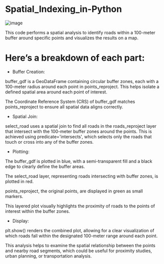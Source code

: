 # Spatial_Indexing_in-Python
![image](https://github.com/user-attachments/assets/5acf2577-4071-40d5-9a73-35d1a14eef0e)

This code performs a spatial analysis to identify roads within a 100-meter buffer around specific points and visualizes the results on a map.

# Here’s a breakdown of each part:

* Buffer Creation:

buffer_gdf is a GeoDataFrame containing circular buffer zones, each with a 100-meter radius around each point in points_reproject. This helps isolate a defined spatial area around each point of interest.

The Coordinate Reference System (CRS) of buffer_gdf matches points_reproject to ensure all spatial data aligns correctly.

* Spatial Join:

select_road uses a spatial join to find all roads in the roads_reproject layer that intersect with the 100-meter buffer zones around the points. This is achieved using predicate='intersects', which selects only the roads that touch or cross into any of the buffer zones.

* Plotting:

The buffer_gdf is plotted in blue, with a semi-transparent fill and a black edge to clearly define the buffer areas.

The select_road layer, representing roads intersecting with buffer zones, is plotted in red.

points_reproject, the original points, are displayed in green as small markers.

This layered plot visually highlights the proximity of roads to the points of interest within the buffer zones.

* Display:

plt.show() renders the combined plot, allowing for a clear visualization of which roads fall within the designated 100-meter range around each point.

This analysis helps to examine the spatial relationship between the points and nearby road segments, which could be useful for proximity studies, urban planning, or transportation analysis.
